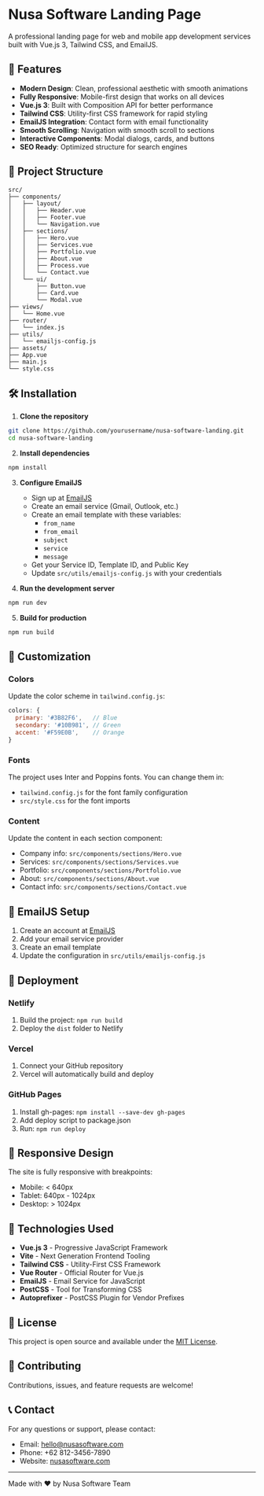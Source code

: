# Nusa Software Landing Page

A professional landing page for web and mobile app development services built with Vue.js 3, Tailwind CSS, and EmailJS.

## 🚀 Features

- **Modern Design**: Clean, professional aesthetic with smooth animations
- **Fully Responsive**: Mobile-first design that works on all devices
- **Vue.js 3**: Built with Composition API for better performance
- **Tailwind CSS**: Utility-first CSS framework for rapid styling
- **EmailJS Integration**: Contact form with email functionality
- **Smooth Scrolling**: Navigation with smooth scroll to sections
- **Interactive Components**: Modal dialogs, cards, and buttons
- **SEO Ready**: Optimized structure for search engines

## 📁 Project Structure

```
src/
├── components/
│   ├── layout/
│   │   ├── Header.vue
│   │   ├── Footer.vue
│   │   └── Navigation.vue
│   ├── sections/
│   │   ├── Hero.vue
│   │   ├── Services.vue
│   │   ├── Portfolio.vue
│   │   ├── About.vue
│   │   ├── Process.vue
│   │   └── Contact.vue
│   └── ui/
│       ├── Button.vue
│       ├── Card.vue
│       └── Modal.vue
├── views/
│   └── Home.vue
├── router/
│   └── index.js
├── utils/
│   └── emailjs-config.js
├── assets/
├── App.vue
├── main.js
└── style.css
```

## 🛠️ Installation

1. **Clone the repository**
```bash
git clone https://github.com/yourusername/nusa-software-landing.git
cd nusa-software-landing
```

2. **Install dependencies**
```bash
npm install
```

3. **Configure EmailJS**
   - Sign up at [EmailJS](https://www.emailjs.com/)
   - Create an email service (Gmail, Outlook, etc.)
   - Create an email template with these variables:
     - `from_name`
     - `from_email`
     - `subject`
     - `service`
     - `message`
   - Get your Service ID, Template ID, and Public Key
   - Update `src/utils/emailjs-config.js` with your credentials

4. **Run the development server**
```bash
npm run dev
```

5. **Build for production**
```bash
npm run build
```

## 🎨 Customization

### Colors
Update the color scheme in `tailwind.config.js`:
```js
colors: {
  primary: '#3B82F6',   // Blue
  secondary: '#10B981', // Green
  accent: '#F59E0B',    // Orange
}
```

### Fonts
The project uses Inter and Poppins fonts. You can change them in:
- `tailwind.config.js` for the font family configuration
- `src/style.css` for the font imports

### Content
Update the content in each section component:
- Company info: `src/components/sections/Hero.vue`
- Services: `src/components/sections/Services.vue`
- Portfolio: `src/components/sections/Portfolio.vue`
- About: `src/components/sections/About.vue`
- Contact info: `src/components/sections/Contact.vue`

## 📧 EmailJS Setup

1. Create an account at [EmailJS](https://www.emailjs.com/)
2. Add your email service provider
3. Create an email template
4. Update the configuration in `src/utils/emailjs-config.js`

## 🚀 Deployment

### Netlify
1. Build the project: `npm run build`
2. Deploy the `dist` folder to Netlify

### Vercel
1. Connect your GitHub repository
2. Vercel will automatically build and deploy

### GitHub Pages
1. Install gh-pages: `npm install --save-dev gh-pages`
2. Add deploy script to package.json
3. Run: `npm run deploy`

## 📱 Responsive Design

The site is fully responsive with breakpoints:
- Mobile: < 640px
- Tablet: 640px - 1024px
- Desktop: > 1024px

## 🔧 Technologies Used

- **Vue.js 3** - Progressive JavaScript Framework
- **Vite** - Next Generation Frontend Tooling
- **Tailwind CSS** - Utility-First CSS Framework
- **Vue Router** - Official Router for Vue.js
- **EmailJS** - Email Service for JavaScript
- **PostCSS** - Tool for Transforming CSS
- **Autoprefixer** - PostCSS Plugin for Vendor Prefixes

## 📄 License

This project is open source and available under the [MIT License](LICENSE).

## 🤝 Contributing

Contributions, issues, and feature requests are welcome!

## 📞 Contact

For any questions or support, please contact:
- Email: hello@nusasoftware.com
- Phone: +62 812-3456-7890
- Website: [nusasoftware.com](https://nusasoftware.com)

---

Made with ❤️ by Nusa Software Team
